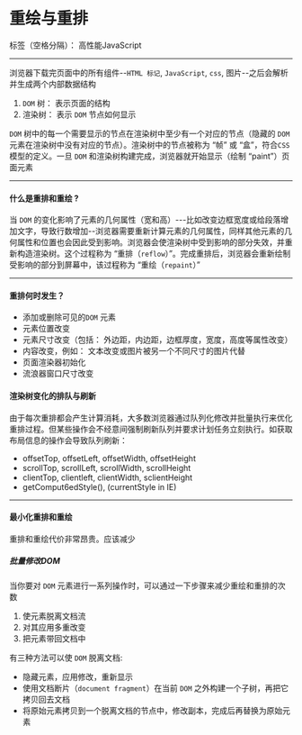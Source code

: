 ﻿# 重绘与重排

标签（空格分隔）： 高性能JavaScript

---

 浏览器下载完页面中的所有组件--`HTML 标记`, `JavaScript`, `css`, 图片--之后会解析并生成两个内部数据结构
 1. `DOM` 树： 表示页面的结构
 2. 渲染树： 表示 `DOM` 节点如何显示

`DOM` 树中的每一个需要显示的节点在渲染树中至少有一个对应的节点（隐藏的 `DOM` 元素在渲染树中没有对应的节点）。渲染树中的节点被称为 “帧” 或 “盒”，符合`CSS`模型的定义。一旦 `DOM` 和渲染树构建完成，浏览器就开始显示（绘制 “paint”）页面元素

___
#### 什么是重排和重绘 ?

当 `DOM` 的变化影响了元素的几何属性（宽和高）---比如改变边框宽度或给段落增加文字，导致行数增加--浏览器需要重新计算元素的几何属性，同样其他元素的几何属性和位置也会因此受到影响。浏览器会使渲染树中受到影响的部分失效，并重新构造渲染树。这个过程称为 “重排（`reflow`）”。完成重排后，浏览器会重新绘制受影响的部分到屏幕中，该过程称为 “重绘（`repaint`）”

___
#### 重排何时发生？
* 添加或删除可见的`DOM` 元素
* 元素位置改变
* 元素尺寸改变（包括： 外边距，内边距，边框厚度，宽度，高度等属性改变）
* 内容改变，例如： 文本改变或图片被另一个不同尺寸的图片代替
* 页面渲染器初始化
* 流浪器窗口尺寸改变

#### 渲染树变化的排队与刷新
由于每次重排都会产生计算消耗，大多数浏览器通过队列化修改并批量执行来优化重排过程。但某些操作会不经意间强制刷新队列并要求计划任务立刻执行。如获取布局信息的操作会导致队列刷新：

* offsetTop, offsetLeft, offsetWidth, offsetHeight
* scrollTop, scrollLeft, scrollWidth, scrollHeight
* clientTop, clientleft, clientWidth, sclientHeight
* getComput6edStyle(), (currentStyle in IE)
____

#### 最小化重排和重绘
重排和重绘代价非常昂贵。应该减少

##### **批量修改DOM**
当你要对 `DOM` 元素进行一系列操作时，可以通过一下步骤来减少重绘和重排的次数
1. 使元素脱离文档流
2. 对其应用多重改变
3. 把元素带回文档中

有三种方法可以使 `DOM` 脱离文档:
* 隐藏元素，应用修改，重新显示
* 使用文档断片（`document fragment`）在当前 `DOM` 之外构建一个子树，再把它拷贝回去文档
* 将原始元素拷贝到一个脱离文档的节点中，修改副本，完成后再替换为原始元素